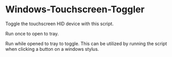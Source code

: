 # Windows-Touchscreen-Toggler

Toggle the touchscreen HID device with this script.

Run once to open to tray.

Run while opened to tray to toggle.
This can be utilized by running the script when clicking a button on a windows stylus.
